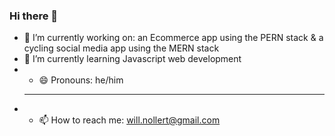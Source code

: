 ### Hi there 👋
- 🔭 I’m currently working on:
    an Ecommerce app using the PERN stack &
    a cycling social media app using the MERN stack
- 🌱 I’m currently learning Javascript web development
- - 😄 Pronouns: he/him 
   <hr>
- - 📫 How to reach me: will.nollert@gmail.com

<!--
**Will-Nollert/will-nollert** is a ✨ _special_ ✨ repository because its `README.md` (this file) appears on your GitHub profile.

Here are some ideas to get you started:

- 🔭 I’m currently working on ...
- 🌱 I’m currently learning ...
- 👯 I’m looking to collaborate on ...
- 🤔 I’m looking for help with ...
- 💬 Ask me about ...
- 📫 How to reach me: ...
- 😄 Pronouns: ...
- ⚡ Fun fact: ...
-->
